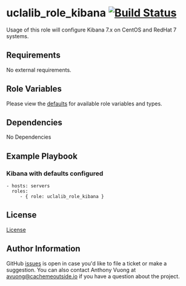 uclalib_role_kibana [![Build Status](https://travis-ci.com/UCLALibrary/uclalib_role_kibana.svg?branch=master)](https://travis-ci.com/UCLALibrary/uclalib_role_kibana)
=========

Usage of this role will configure Kibana 7.x on CentOS and RedHat 7 systems.

Requirements
------------

No external requirements.

Role Variables
--------------

Please view the [defaults](defaults/main.yml) for available role variables and types.

Dependencies
------------

No Dependencies

Example Playbook
----------------

### Kibana with defaults configured
    - hosts: servers
      roles:
         - { role: uclalib_role_kibana }

License
-------

[License](LICENSE)

Author Information
------------------

GitHub [issues](https://github.com/UCLALibrary/uclalib_role_kibana/issues) is open in case you'd like to file a ticket or make a suggestion. You can also contact Anthony Vuong at <a href="mailto:avuong@cachemeoutside.io">avuong@cachemeoutside.io</a> if you have a question about the project.

